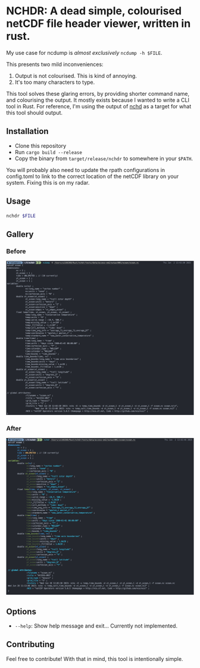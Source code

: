 # NCHDR: A dead simple, colourised netCDF file header viewer, written in rust.

My use case for ncdump is *almost exclusively* `ncdump -h $FILE`. 

This presents two mild inconveniences:

1. Output is not colourised. This is kind of annoying.
2. It's too many characters to type.

This tool solves these glaring errors, by providing shorter command name, and colourising the output. It mostly exists because I wanted to write a CLI tool in Rust. For reference, I'm using the output of [nchd](https://github.com/charles-turner-1/nchd) as a target for what this tool should output.

## Installation

- Clone this repository
- Run `cargo build --release`
- Copy the binary from `target/release/nchdr` to somewhere in your `$PATH`.

You will probably also need to update the rpath configurations in config.toml to link to the correct location of the netCDF library on your system. Fixing this is on my radar.

## Usage

```bash
nchdr $FILE
```

## Gallery

### Before

![Before](img/ncdump-h.png)

### After
![After](img/nchdr.png)

## Options

- `--help`: Show help message and exit... Currently not implemented.

## Contributing

Feel free to contribute! With that in mind, this tool is intentionally simple.
